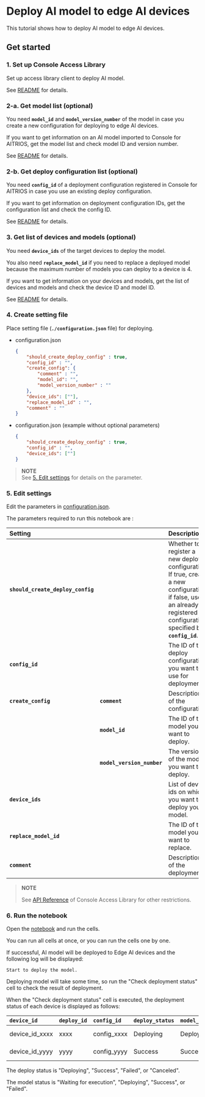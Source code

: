 # Deploy AI model to edge AI devices

This tutorial shows how to deploy AI model to edge AI devices.

## Get started

### 1. Set up Console Access Library
Set up access library client to deploy AI model.

See [README](../../../../_common/set_up_console_client/README.md) for details.

### 2-a. Get model list (optional)
You need **`model_id`** and **`model_version_number`** of the model in case you create a new configuration for deploying to edge AI devices. 

If you want to get information on an AI model imported to Console for AITRIOS, get the model list and check model ID and version number.

See [README](../../get_model_list/README.md) for details.

### 2-b. Get deploy configuration list (optional)
You need **`config_id`** of a deployment configuration registered in Console for AITRIOS in case you use an existing deploy configuration. 

If you want to get information on deployment configuration IDs, get the configuration list and check the config ID.

See [README](../../get_deploy_config/README.md) for details.

### 3. Get list of devices and models (optional)
You need **`device_ids`** of the target devices to deploy the model.

You also need **`replace_model_id`** if you need to replace a deployed model because the maximum number of models you can deploy to a device is 4.

If you want to get information on your devices and models, get the list of devices and models and check the device ID and model ID.

See [README](../../get_device_list/README.md) for details.

### 4. Create setting file
Place setting file (**`./configuration.json`** file) for deploying.
- configuration.json
    ```json
    {
        "should_create_deploy_config" : true,
        "config_id" : "",
        "create_config": {
            "comment" : "",
            "model_id": "",
            "model_version_number" : ""
        },
        "device_ids": [""],
        "replace_model_id" : "",
        "comment" : ""
    }
    ```

- configuration.json (example without optional parameters)
    ```json
    {
        "should_create_deploy_config" : true,
        "config_id" : "",
        "device_ids": [""]
    }
    ```

> **NOTE**<br>
> See [5. Edit settings](#5-edit-settings) for details on the parameter.

### 5. Edit settings
Edit the parameters in [configuration.json](./configuration.json).

The parameters required to run this notebook are :

|Setting||Description|Range|Required/Optional|Remarks
|:--|:--|:--|:--|:--|:--|
|**`should_create_deploy_config`**||Whether to register a new deploy configuration.<br>If true, create a new configuration; if false, use an already registered configuration specified by **`config_id`**.|true or false|Required||
|**`config_id`**||The ID of the deploy configuration you want to use for deployment.|String.<br>See NOTE.|Required|Used for Console Access Library API:<br>**`deployment.deployment.Deployment.create_deploy_configuration`**<br>**`deployment.deployment.Deployment.deploy_by_configuration`**|
|**`create_config`**|**`comment`**|Description of the configuration.|String.See NOTE.|Optional|Used for Console Access Library API:<br>**`deployment.deployment.Deployment.create_deploy_configuration`**|
||**`model_id`**|The ID of the model you want to deploy.|String.<br>See NOTE.|Optional<br> Required if **`should_create_deploy_config`** is true.|Used for Console Access Library API:<br>**`deployment.deployment.Deployment.create_deploy_configuration`**|
||**`model_version_number`**|The version of the model you want to deploy.|String.<br>See NOTE.|Optional|Used for Console Access Library API:<br>**`deployment.deployment.Deployment.create_deploy_configuration`**|
|**`device_ids`**||List of device ids on which you want to deploy your model.|List of string.<br>See NOTE.|Required|Used for Console Access Library API:<br>**`deployment.deployment.Deployment.deploy_by_configuration`**|
|**`replace_model_id`**||The ID of the model you want to replace.|String.<br>See NOTE.|Optional|Used for Console Access Library API:<br>**`deployment.deployment.Deployment.deploy_by_configuration`**|
|**`comment`**||Description of the deployment.|String.<br>See NOTE.|Optional|Used for Console Access Library API:<br>**`deployment.deployment.Deployment.deploy_by_configuration`**|

> **NOTE**
>
> See [API Reference](https://developer.aitrios.sony-semicon.com/development-guides/reference/api-references/) of Console Access Library for other restrictions.

### 6. Run the notebook
Open the [notebook](./deploy_to_device.ipynb) and run the cells.

You can run all cells at once, or you can run the cells one by one.

If successful, AI model will be deployed to Edge AI devices and the following log will be displayed:

```
Start to deploy the model.
```

Deploying model will take some time, so run the "Check deployment status" cell to check the result of deployment.

When the "Check deployment status" cell is executed, the deployment status of each device is displayed as follows:

|**`device_id`**|**`deploy_id`**|**`config_id`**|**`deploy_status`**|**`model_status`**|**`update_date`**|
|:--|:--|:--|:--|:--|:--|
|device_id_xxxx|xxxx|config_xxxx|Deploying|Deploying|20xx-01-01T00:00:00.000000+00:00|
|device_id_yyyy|yyyy|config_yyyy|Success|Success|20xx-01-01T00:00:00.000000+00:00|

The deploy status is "Deploying", "Success", "Failed", or "Canceled".

The model status is "Waiting for execution", "Deploying", "Success", or "Failed".

